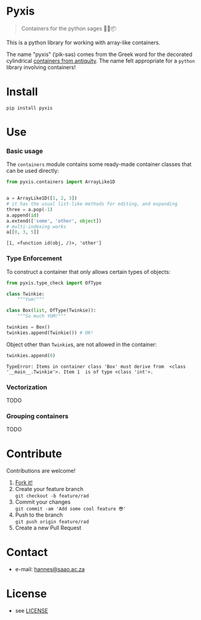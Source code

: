 # Pyxis

> Containers for the python sages 🏺✨📦

<!-- 
TODO
[![Build Status](https://travis-ci.com/astromancer/pyxis.svg?branch=master)](https://travis-ci.com/astromancer/pyxis)
[![Documentation Status](https://readthedocs.org/projects/pyxis/badge/?version=latest)](https://pyxis.readthedocs.io/en/latest/?badge=latest)
[![PyPI](https://img.shields.io/pypi/v/pyxis.svg)](https://pypi.org/project/pyxis)
[![GitHub](https://img.shields.io/github/license/astromancer/pyxis.svg?color=blue)](https://pyxis.readthedocs.io/en/latest/license.html)
 -->

This is a python library for working with array-like containers.

The name "pyxis" (ˈpik-səs) comes from the Greek word for the decorated cylindrical
[containers from antiquity](https://en.m.wikipedia.org/wiki/Pyxis_(vessel)). The 
name felt appropriate for a `python` library involving containers!

# Install

```shell
pip install pyxis
```

# Use


### Basic usage
The `containers` module contains some ready-made container classes that can be 
used directly:

```python
from pyxis.containers import ArrayLike1D


a = ArrayLike1D([1, 2, 3])
# it has the usual list-like methods for editing, and expanding
three = a.pop(-1)
a.append(id)
a.extend(['some', 'other', object])
# multi-indexing works
a[[0, 3, 5]]
```
    [1, <function id(obj, /)>, 'other']

### Type Enforcement
To construct a container that only allows certain types of objects:
```python
from pyxis.type_check import OfType

class Twinkie:
    """Yum!"""

class Box(list, OfType(Twinkie)):
    """So much YUM!"""

twinkies = Box()
twinkies.append(Twinkie()) # OK!
```  
Object other than `Twinkie`s, are not allowed in the container:
```python
twinkies.append(0)
```
    TypeError: Items in container class 'Box' must derive from  <class '__main__.Twinkie'>. Item 1  is of type <class 'int'>.

### Vectorization
TODO
<!-- ```python
from pyxis.


``` -->

### Grouping containers
TODO
<!-- ```python
from pyxis.


```   -->

<!-- For more examples see [Documentation]() -->

<!-- # Documentation -->

<!-- # Test

The [`test suite`](./tests/test_splice.py) contains further examples of how
`DocSplice` can be used.  Testing is done with `pytest`:

```shell
pytest pyxis
``` -->

# Contribute
Contributions are welcome!

1. [Fork it!](https://github.com/astromancer/pyxis/fork)
2. Create your feature branch\
    ``git checkout -b feature/rad``
3. Commit your changes\
    ``git commit -am 'Add some cool feature 😎'``
4. Push to the branch\
    ``git push origin feature/rad``
5. Create a new Pull Request

# Contact

* e-mail: hannes@saao.ac.za

<!-- ### Third party libraries
 * see [LIBRARIES](https://github.com/username/sw-name/blob/master/LIBRARIES.md) files -->

# License

* see [LICENSE](https://github.com/astromancer/pyxis/blob/master/LICENSE)

<!-- 
# Version
This project uses a [semantic versioning](https://semver.org/) scheme. The 
latest version is
* 0.0.1
 -->
